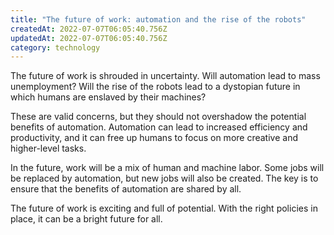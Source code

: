 ```yaml
---
title: "The future of work: automation and the rise of the robots"
createdAt: 2022-07-07T06:05:40.756Z
updatedAt: 2022-07-07T06:05:40.756Z
category: technology
---
```


The future of work is shrouded in uncertainty. Will automation lead to mass unemployment? Will the rise of the robots lead to a dystopian future in which humans are enslaved by their machines?

These are valid concerns, but they should not overshadow the potential benefits of automation. Automation can lead to increased efficiency and productivity, and it can free up humans to focus on more creative and higher-level tasks.

In the future, work will be a mix of human and machine labor. Some jobs will be replaced by automation, but new jobs will also be created. The key is to ensure that the benefits of automation are shared by all.

The future of work is exciting and full of potential. With the right policies in place, it can be a bright future for all.
